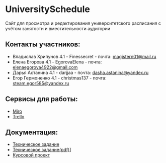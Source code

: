 # UniversitySchedule
 Сайт для просмотра и редактирования университетского расписания с учётом занятости и вместительности аудитории
 
## Контакты участников:
 * Владислав Хрипунов 4.1 - Finessecret   - почта: magistern01@mail.ru 
 * Елена Егорова 4.1 - EgorovaElena       - почта: elenaegorova4922@gmail.com
 * Дарья Астанина 4.1 - darjjaa           - почта: dasha.astanina@yandex.ru
 * Егор Гермоненко 4.1 - christmas137     - почта: steam.egor585@yandex.ru
## Сервисы для работы:
 * [Miro](https://miro.com/app/board/uXjVOF5l-1Y=/)
 * [Trello](https://trello.com/b/7e2HZP3g/uschedule)
## Документация:
 * [Техническое задание](https://github.com/Finessecret/TP-4.1-team5/blob/main/Документация/Техническое%20задание.docx)
 * [Техническое задание(pdf)](https://github.com/Finessecret/TP-4.1-team5/blob/main/Документация/Техническое%20задание%20(2).pdf)]
 * [Курсовой проект](https://github.com/Finessecret/TP-4.1-team5/blob/main/Документация/Курсовой%20проект.docx)
 
